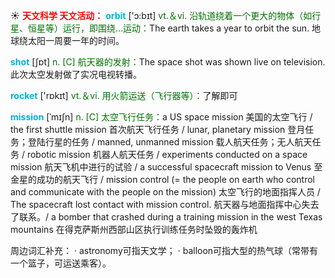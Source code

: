 ☀ <font color="red">**天文科学 天文活动：**</font>
<font color="sky blue">**orbit**</font> ['ɔ:bɪt] 
<font color="rgb(227, 108, 9)">vt.＆vi. 沿轨道绕着一个更大的物体（如行星、恒星等）运行，即围绕…运动：</font>The earth takes a year to orbit the sun. 地球绕太阳一周要一年的时间。

<font color="sky blue">**shot**</font> [ʃɒt] 
<font color="rgb(227, 108, 9)">n. [C] 航天器的发射：</font>The space shot was shown live on television. 此次太空发射做了实况电视转播。

<font color="sky blue">**rocket**</font> ['rɒkɪt] 
<font color="rgb(227, 108, 9)">vt.＆vi. 用火箭运送（飞行器等）：</font>了解即可
           
<font color="sky blue">**mission**</font> [ˈmɪʃn]
<font color="rgb(227, 108, 9)">n. [C] 太空飞行任务：</font>a US space mission 美国的太空飞行 / the first shuttle mission 首次航天飞行任务 / lunar, planetary mission 登月任务；登陆行星的任务 / manned, unmanned mission 载人航天任务；无人航天任务 / robotic mission 机器人航天任务 / experiments conducted on a space mission 航天飞机中进行的试验 / a successful spacecraft mission to Venus 至金星的成功的航天飞行 / mission control (= the people on earth who control and communicate with the people on the mission) 太空飞行的地面指挥人员 / The spacecraft lost contact with mission control. 航天器与地面指挥中心失去了联系。/ a bomber that crashed during a training mission in the west Texas mountains 在得克萨斯州西部山区执行训练任务时坠毁的轰炸机

周边词汇补充：
· astronomy可指天文学；
· balloon可指大型的热气球（常带有一个篮子，可运送乘客）。
